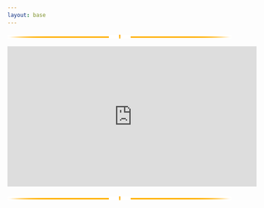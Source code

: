 ```yaml
---
layout: base
---
```

<img id="sublinhado" src="/assets/imgs/Sublinhado Destaque.png"><img>

<iframe  width="560" height="315" src="https://www.youtube.com/embed/V6kS3fPytiQ" frameborder="0" allow="accelerometer; autoplay; encrypted-media; gyroscope; picture-in-picture" allowfullscreen></iframe>

<img id="sublinhado" src="/assets/imgs/Sublinhado Destaque.png"><img>